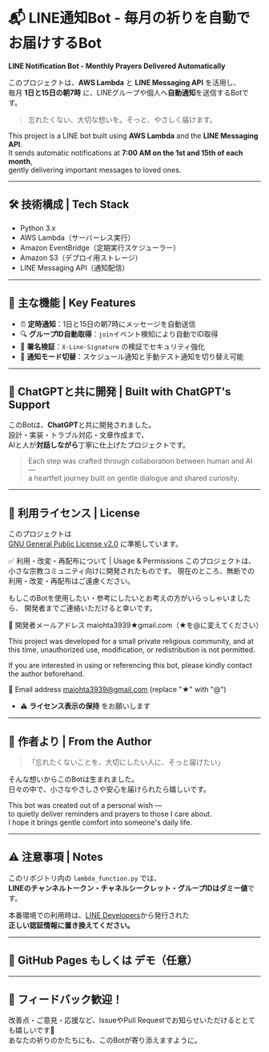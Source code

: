# 📬 LINE通知Bot - 毎月の祈りを自動でお届けするBot  
**LINE Notification Bot - Monthly Prayers Delivered Automatically**

このプロジェクトは、**AWS Lambda** と **LINE Messaging API** を活用し、  
毎月 **1日と15日の朝7時** に、LINEグループや個人へ**自動通知**を送信するBotです。

> 忘れたくない、大切な想いを。そっと、やさしく届けます。

This project is a LINE bot built using **AWS Lambda** and the **LINE Messaging API**.  
It sends automatic notifications at **7:00 AM on the 1st and 15th of each month**,  
gently delivering important messages to loved ones.

---

## 🛠 技術構成 | Tech Stack

- Python 3.x  
- AWS Lambda（サーバーレス実行）  
- Amazon EventBridge（定期実行スケジューラー）  
- Amazon S3（デプロイ用ストレージ）  
- LINE Messaging API（通知配信）

---

## 💌 主な機能 | Key Features

- ⏰ **定時通知**：1日と15日の朝7時にメッセージを自動送信  
- 🔍 **グループID自動取得**：`join`イベント検知により自動でID取得  
- 🔐 **署名検証**：`X-Line-Signature` の検証でセキュリティ強化  
- 🔄 **通知モード切替**：スケジュール通知と手動テスト通知を切り替え可能  

---

## 🤝 ChatGPTと共に開発 | Built with ChatGPT's Support

このBotは、**ChatGPT**と共に開発されました。  
設計・実装・トラブル対応・文章作成まで、  
AIと人が**対話しながら**丁寧に仕上げたプロジェクトです。

> Each step was crafted through collaboration between human and AI —  
> a heartfelt journey built on gentle dialogue and shared curiosity.

---

## 🔐 利用ライセンス | License

このプロジェクトは  
[GNU General Public License v2.0](https://www.gnu.org/licenses/old-licenses/gpl-2.0.html) に準拠しています。  

✅ 利用・改変・再配布について | Usage & Permissions
このプロジェクトは、小さな宗教コミュニティ向けに開発されたものです。
現在のところ、無断での利用・改変・再配布はご遠慮ください。

もしこのBotを使用したい・参考にしたいとお考えの方がいらっしゃいましたら、
開発者までご連絡いただけると幸いです。

📩 開発者メールアドレス
maiohta3939★gmail.com（★を@に変えてください）

This project was developed for a small private religious community,
and at this time, unauthorized use, modification, or redistribution is not permitted.

If you are interested in using or referencing this bot,
please kindly contact the author beforehand.

📩 Email address
maiohta3939@gmail.com (replace "★" with "@")
- ⚠️ **ライセンス表示の保持** をお願いします  

---

## 🌱 作者より | From the Author

> 「忘れたくないことを、大切にしたい人に、そっと届けたい」

そんな想いからこのBotは生まれました。  
日々の中で、小さなやさしさや安心を届けられたら嬉しいです。

This bot was created out of a personal wish —  
to quietly deliver reminders and prayers to those I care about.  
I hope it brings gentle comfort into someone's daily life.

---

## ⚠️ 注意事項 | Notes

このリポジトリ内の `lambda_function.py` では、  
**LINEのチャンネルトークン・チャネルシークレット・グループIDはダミー値**です。

本番環境での利用時は、[LINE Developers](https://developers.line.biz/)から発行された  
**正しい認証情報に置き換えてください。**

---

## 📎 GitHub Pages もしくは デモ（任意）

---

## 📣 フィードバック歓迎！

改善点・ご意見・応援など、IssueやPull Requestでお知らせいただけるととても嬉しいです🌸  
あなたの祈りのかたちにも、このBotが寄り添えますように。

